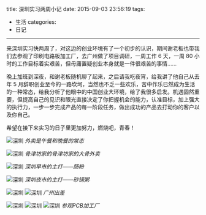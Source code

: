 title: 深圳实习两周小记
date: 2015-09-03 23:56:19
tags:
- 生活
categories:
- 日记
---

来深圳实习快两周了，对这边的创业环境有了一个初步的认识，期间谢老板也带我们去参观了印刷电路板加工厂，去广州做了项目调研，一周工作 6 天，一周 80 小时的工作目标着实艰苦，但毋庸置疑创业本身就是一件很艰苦的事情……

晚上加班到深夜，和谢老板随机聊了起来，之后请我吃夜宵，给我讲了他自己从去年 5 月辞职创业至今的一路坎坷，当然也不乏一些欢乐，苦中作乐已然成为生活的一种常态，给我分析了他眼中的中国创业大环境，给了我很多启发。机遇固然重要，但提高自己的见识和眼光直接决定了你把握机会的能力，认准目标，加上强大的执行力，一步一步完成产品的每一阶段任务，做出成功的产品去打动你的客户以及你自己。

希望在接下来实习的日子里更加努力，燃烧吧，青春！

![深圳](/uploads/images/waimai.jpg "外卖是午餐和晚餐的常态") *外卖是午餐和晚餐的常态*

![深圳](/uploads/images/waimai0.jpg "骨津坊家的大骨外卖") *骨津坊家的骨津坊家的大骨外卖*

![深圳](/uploads/images/changfen.jpg "深圳早市的主打——肠粉") *深圳早市的主打——肠粉*

![深圳](/uploads/images/shaguozhou.jpg "深圳夜市的主打——砂锅粥") *深圳夜市的主打——砂锅粥*

![深圳](/uploads/images/gz1.jpg "广州出差")
![深圳](/uploads/images/gz0.jpg "广州出差") *广州出差*

![深圳](/uploads/images/pcb0.jpg "参观PCB加工厂")
![深圳](/uploads/images/pcb1.jpg "参观PCB加工厂")
![深圳](/uploads/images/pcb2.jpg "参观PCB加工厂") *参观PCB加工厂*
